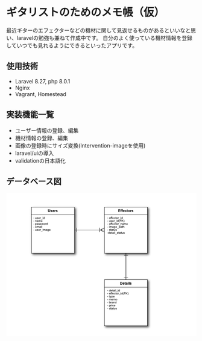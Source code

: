 # ギタリストのためのメモ帳（仮）
最近ギターのエフェクターなどの機材に関して見返せるものがあるといいなと思い、laravelの勉強も兼ねて作成中です。
自分のよく使っている機材情報を登録していつでも見れるようにできるといったアプリです。

## 使用技術
* Laravel 8.27, php 8.0.1
* Nginx
* Vagrant, Homestead

## 実装機能一覧
* ユーザー情報の登録、編集
* 機材情報の登録、編集
* 画像の登録時にサイズ変換(Intervention-imageを使用)
* laravel/uiの導入
* validationの日本語化


## データベース図
![ER_Database](https://github.com/rei01saito/Effector/blob/images/Effector/ER_Database.png)
